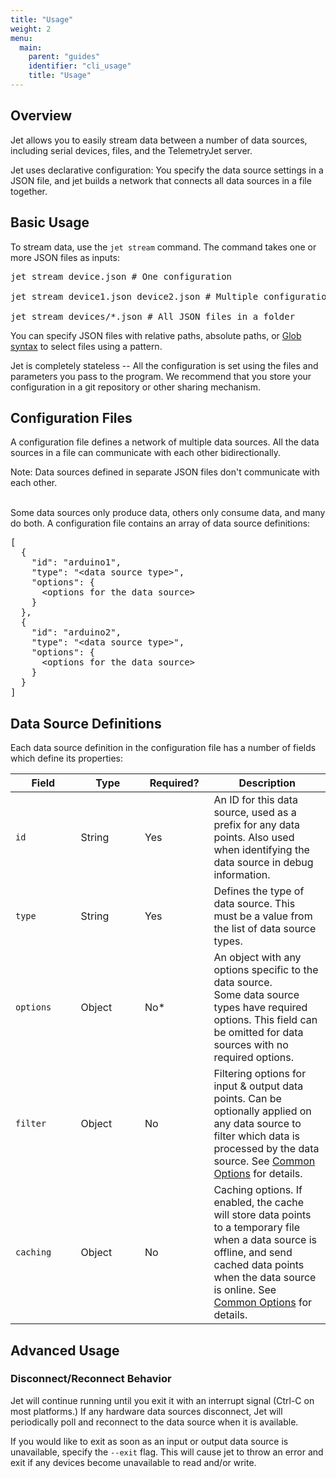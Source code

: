 ```yaml
---
title: "Usage"
weight: 2
menu:
  main:
    parent: "guides"
    identifier: "cli_usage"
    title: "Usage"
---
```


## Overview
Jet allows you to easily stream data between a number of data sources, including serial devices, files, and the TelemetryJet server. 

Jet uses declarative configuration: You specify the data source settings in a JSON file, and jet builds a network that connects all data sources in a file together.

## Basic Usage

To stream data, use the `jet stream` command. The command takes one or more JSON files as inputs:
<pre>
jet stream device.json # One configuration

jet stream device1.json device2.json # Multiple configurations

jet stream devices/*.json # All JSON files in a folder
</pre>

You can specify JSON files with relative paths, absolute paths, or [Glob syntax](https://en.wikipedia.org/wiki/Glob_(programming)) to select files using a pattern. 

Jet is completely stateless -- All the configuration is set using the files and parameters you pass to the program. We recommend that you store your configuration in a git repository or other sharing mechanism.

## Configuration Files

A configuration file defines a network of multiple data sources. All the data sources in a file can communicate with each other bidirectionally. 

<div class="bp3-callout bp3-intent-warning">
Note: Data sources defined in separate JSON files don't communicate with each other.
</div><br />

Some data sources only produce data, others only consume data, and many do both. 
A configuration file contains an array of data source definitions:

<pre>
[
  {
    "id": "arduino1",
    "type": "&lt;data source type&gt;",
    "options": {
      &lt;options for the data source&gt;
    }
  },
  {
    "id": "arduino2",
    "type": "&lt;data source type&gt;",
    "options": {
      &lt;options for the data source&gt;
    }
  }
]
</pre>


## Data Source Definitions
Each data source definition in the configuration file has a number of fields which define its properties:



<table class="bp3-html-table bp3-html-table-bordered bp3-html-table-condensed bp3-html-table-striped" style="width: 100%">
  <thead>
    <tr>
      <th style="width: 100px;">Field</th>
      <th style="width: 100px;">Type</th>
      <th style="width: 100px;">Required?</th>
      <th style="width: 200px;">Description</th>
    </tr>
  </thead>
  <tbody>
    <tr>
      <td><code>id</code></td>
      <td>String</td>
      <td>Yes</td>
      <td>An ID for this data source, used as a prefix for any data points. Also used when identifying the data source in debug information.</td>
    </tr>
    <tr>
      <td><code>type</code></td>
      <td>String</td>
      <td>Yes</td>
      <td>Defines the type of data source. This must be a value from the list of data source types.
    </tr>
    <tr>
      <td><code>options</code></td>
      <td>Object</td>
      <td>No*</td>
      <td>An object with any options specific to the data source.<br/> Some data source types have required options. This field can be omitted for data sources with no required options.</td>
    </tr>
    <tr>
      <td><code>filter</code></td>
      <td>Object</td>
      <td>No</td>
      <td>Filtering options for input & output data points. Can be optionally applied on any data source to filter which data is processed by the data source. See <a href="/cli/guides/common-options/">Common Options</a> for details.</td>
    </tr>
    <tr>
      <td><code>caching</code></td>
      <td>Object</td>
      <td>No</td>
      <td>Caching options. If enabled, the cache will store data points to a temporary file when a data source is offline, and send cached data points when the data source is online. See <a href="/cli/guides/common-options/">Common Options</a> for details.</td>
    </tr>
  </tbody>
</table>

## Advanced Usage
### Disconnect/Reconnect Behavior
Jet will continue running until you exit it with an interrupt signal (Ctrl-C on most platforms.) If any hardware data sources disconnect, Jet will periodically poll and reconnect to the data source when it is available.



If you would like to exit as soon as an input or output data source is unavailable, specify the `--exit` flag. This will cause jet to throw an error and exit if any devices become unavailable to read and/or write.